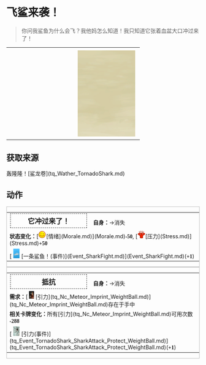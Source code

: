 # 飞鲨来袭！  
> 你问我鲨鱼为什么会飞？我他妈怎么知道！我只知道它张着血盆大口冲过来了！  
  
<table class="table table-bordered" data-toggle="table"  data-show-header="false"><thead style="display:none"><tr ><th  style="width:50%;text-align:left;vertical-align:top;"  data-sortable="true"  >title</th><th  style="width:50%;text-align:left;vertical-align:top;"  ></th></tr></thead><tr ><td  style="width:50%;text-align:left;vertical-align:top;"  ></td><td  style="width:50%;text-align:left;vertical-align:top;"  ><div style="float:right; margin:5px"><div class="gamecard" style="width:150px; height:225px;"><a href="tq_Event_TornadoShark.md" style="color:black"><img class="bg" decoding="async" src="Sprite/BG_SandFront.png" href="a.md" style="max-width:150px;max-height:225px;"><img decoding="async" src="Sprite/tq/Shark(1).png" class="cardimageNoBack" style="transform: translate(-50%, 0%) scale(0.4398826979472141);"><span style="font-size: 25px;">飞鲨来袭！</span></a></div></div></td></tr></tbody></table>  
  
## 获取来源  
<div style="display:inline-block"><div class="gamedatalist" style="text-align:left;min-width:200px;min-height:0px;"><div style="display:inline-block"><div style="display:inline-block;vertical-align:middle;">轰隆隆！</div><div style="display:inline-block;vertical-align:middle;">[鲨龙卷](tq_Wather_TornadoShark.md)</div></div></div></div>  
  
## 动作  
<div  style="border:1px solid #BBB"><table><tr><td rowspan="2" style="width:200px;text-align:center;font-size:1.3em;font-weight:bold"><div style="padding:5px;border:1px dashed #333"><div>它冲过来了！</div></div></td><td></td></tr><tr><td><b>自身：</b>→消失</td></tr><tr><td colspan="2"><b>状态变化：</b>[<div style="width:20px;display:inline-block;text-align:center"><img decoding="async" src="Sprite/Content.png" href="a.md" style="max-width:20px;max-height:20px;"></div>[情绪](Morale.md)](Morale.md)<span style="font-family:ui-monospace"><b>-50</b></span>, [<div style="width:20px;display:inline-block;text-align:center"><img decoding="async" src="Sprite/Stress.png" href="a.md" style="max-width:20px;max-height:20px;"></div>[压力](Stress.md)](Stress.md)<span style="font-family:ui-monospace"><b>+50</b></span></td></tr><tr><td colspan="2">[<div style="width:25px;display:inline-block;text-align:center"><img decoding="async" src="Sprite/SharkEvent.png" href="a.md" style="max-width:25px;max-height:25px;"></div>[一条鲨鱼！(事件)](Event_SharkFight.md)](Event_SharkFight.md)(<span style="font-family:ui-monospace"><b>+1</b></span>)</td></tr></table></div>  
<div  style="border:1px solid #BBB"><table><tr><td rowspan="2" style="width:200px;text-align:center;font-size:1.3em;font-weight:bold"><div style="padding:5px;border:1px dashed #333"><div>抵抗</div></div></td><td></td></tr><tr><td><b>自身：</b>→消失</td></tr><tr><td colspan="2"><b>需求：</b>[<div style="width:20px;display:inline-block;text-align:center"><img decoding="async" src="Sprite/tq/WeightBall(1).jpg" href="a.md" style="max-width:20px;max-height:20px;"></div>[引力](tq_Nc_Meteor_Imprint_WeightBall.md)](tq_Nc_Meteor_Imprint_WeightBall.md)存在于手中</td></tr><tr><td colspan="2"><b>相关卡牌变化：</b>所有[引力](tq_Nc_Meteor_Imprint_WeightBall.md)可用次数  <span style="font-family:ui-monospace"><b>-288</b></span></td></tr><tr><td colspan="2">[<div style="width:25px;display:inline-block;text-align:center"><img decoding="async" src="Sprite/tq/Shark(1).png" href="a.md" style="max-width:25px;max-height:25px;"></div>[引力(事件)](tq_Event_TornadoShark_SharkAttack_Protect_WeightBall.md)](tq_Event_TornadoShark_SharkAttack_Protect_WeightBall.md)(<span style="font-family:ui-monospace"><b>+1</b></span>)</td></tr></table></div>  
  
  


<script>document.title="飞鲨来袭！ - 卡牌生存百科 Card Survival Wiki";</script>
